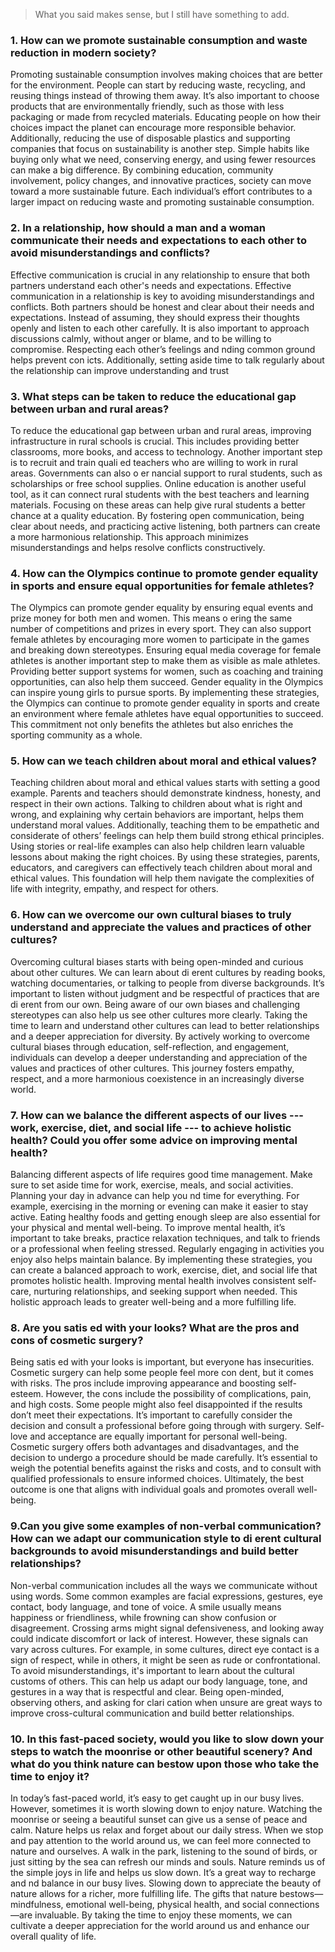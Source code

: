 > What you said makes sense, but I still have something to add.

### 1. How can we promote sustainable consumption and waste reduction in modern society?
Promoting sustainable consumption involves making choices that are
better for the environment. People can start by reducing waste,
recycling, and reusing things instead of throwing them away. It’s also
important to choose products that are environmentally friendly, such as
those with less packaging or made from recycled materials. Educating
people on how their choices impact the planet can encourage more
responsible behavior. Additionally, reducing the use of disposable
plastics and supporting companies that focus on sustainability is
another step. Simple habits like buying only what we need, conserving
energy, and using fewer resources can make a big difference.
By combining education, community involvement, policy changes, and innovative practices, society can move toward a more sustainable future. Each individual’s effort contributes to a larger impact on reducing waste and promoting sustainable consumption.

### 2. In a relationship, how should a man and a woman communicate their needs and expectations to each other to avoid misunderstandings and conflicts?
Effective communication is crucial in any relationship to ensure that both partners understand each other's needs and expectations.
Effective communication in a relationship is key to avoiding
misunderstandings and conflicts. Both partners should be honest and
clear about their needs and expectations. Instead of assuming, they
should express their thoughts openly and listen to each other carefully. It is also important to approach discussions calmly, without anger or
blame, and to be willing to compromise. Respecting each other’s
feelings and nding common ground helps prevent con icts.
Additionally, setting aside time to talk regularly about the relationship can improve understanding and trust

### 3. What steps can be taken to reduce the educational gap between urban and rural areas?
To reduce the educational gap between urban and rural areas,
improving infrastructure in rural schools is crucial. This includes
providing better classrooms, more books, and access to technology.
Another important step is to recruit and train quali ed teachers who are
willing to work in rural areas. Governments can also o er nancial
support to rural students, such as scholarships or free school supplies.
Online education is another useful tool, as it can connect rural students
with the best teachers and learning materials. Focusing on these areas
can help give rural students a better chance at a quality education.
By fostering open communication, being clear about needs, and practicing active listening, both partners can create a more harmonious relationship. This approach minimizes misunderstandings and helps resolve conflicts constructively.

### 4. How can the Olympics continue to promote gender equality in sports and ensure equal opportunities for female athletes?
The Olympics can promote gender equality by ensuring equal events
and prize money for both men and women. This means o ering the
same number of competitions and prizes in every sport. They can also
support female athletes by encouraging more women to participate in
the games and breaking down stereotypes. Ensuring equal media
coverage for female athletes is another important step to make them as
visible as male athletes. Providing better support systems for women,
such as coaching and training opportunities, can also help them
succeed. Gender equality in the Olympics can inspire young girls to
pursue sports.
By implementing these strategies, the Olympics can continue to promote gender equality in sports and create an environment where female athletes have equal opportunities to succeed. This commitment not only benefits the athletes but also enriches the sporting community as a whole.

### 5. How can we teach children about moral and ethical values?
Teaching children about moral and ethical values starts with setting a
good example. Parents and teachers should demonstrate kindness,
honesty, and respect in their own actions. Talking to children about
what is right and wrong, and explaining why certain behaviors are
important, helps them understand moral values. Additionally, teaching
them to be empathetic and considerate of others’ feelings can help
them build strong ethical principles. Using stories or real-life examples
can also help children learn valuable lessons about making the right
choices.
By using these strategies, parents, educators, and caregivers can effectively teach children about moral and ethical values. This foundation will help them navigate the complexities of life with integrity, empathy, and respect for others.

### 6. How can we overcome our own cultural biases to truly understand and appreciate the values and practices of other cultures?
Overcoming cultural biases starts with being open-minded and curious
about other cultures. We can learn about di erent cultures by reading
books, watching documentaries, or talking to people from diverse
backgrounds. It’s important to listen without judgment and be
respectful of practices that are di erent from our own. Being aware of
our own biases and challenging stereotypes can also help us see other
cultures more clearly. Taking the time to learn and understand other
cultures can lead to better relationships and a deeper appreciation for
diversity.
By actively working to overcome cultural biases through education, self-reflection, and engagement, individuals can develop a deeper understanding and appreciation of the values and practices of other cultures. This journey fosters empathy, respect, and a more harmonious coexistence in an increasingly diverse world.

### 7. How can we balance the different aspects of our lives --- work, exercise, diet, and social life --- to achieve holistic health? Could you offer some advice on improving mental health?
Balancing different aspects of life requires good time management.
Make sure to set aside time for work, exercise, meals, and social
activities. Planning your day in advance can help you nd time for
everything. For example, exercising in the morning or evening can make
it easier to stay active. Eating healthy foods and getting enough sleep
are also essential for your physical and mental well-being. To improve
mental health, it’s important to take breaks, practice relaxation
techniques, and talk to friends or a professional when feeling stressed.
Regularly engaging in activities you enjoy also helps maintain balance.
By implementing these strategies, you can create a balanced approach to work, exercise, diet, and social life that promotes holistic health. Improving mental health involves consistent self-care, nurturing relationships, and seeking support when needed. This holistic approach leads to greater well-being and a more fulfilling life.

### 8. Are you satis ed with your looks? What are the pros and cons of cosmetic surgery?
Being satis ed with your looks is important, but everyone has
insecurities. Cosmetic surgery can help some people feel more
con dent, but it comes with risks. The pros include improving
appearance and boosting self-esteem. However, the cons include the
possibility of complications, pain, and high costs. Some people might
also feel disappointed if the results don’t meet their expectations. It’s
important to carefully consider the decision and consult a professional
before going through with surgery. Self-love and acceptance are equally
important for personal well-being.
Cosmetic surgery offers both advantages and disadvantages, and the decision to undergo a procedure should be made carefully. It’s essential to weigh the potential benefits against the risks and costs, and to consult with qualified professionals to ensure informed choices. Ultimately, the best outcome is one that aligns with individual goals and promotes overall well-being.

### 9.Can you give some examples of non-verbal communication? How can we adapt our communication style to di erent cultural backgrounds to avoid misunderstandings and build better relationships?
Non-verbal communication includes all the ways we communicate
without using words. Some common examples are facial expressions,
gestures, eye contact, body language, and tone of voice. A smile usually
means happiness or friendliness, while frowning can show confusion or
disagreement. Crossing arms might signal defensiveness, and looking
away could indicate discomfort or lack of interest. However, these
signals can vary across cultures. For example, in some cultures, direct
eye contact is a sign of respect, while in others, it might be seen as rude
or confrontational. To avoid misunderstandings, it's important to learn
about the cultural customs of others. This can help us adapt our body
language, tone, and gestures in a way that is respectful and clear. Being
open-minded, observing others, and asking for clari cation when
unsure are great ways to improve cross-cultural communication and
build better relationships.

### 10. In this fast-paced society, would you like to slow down your steps to watch the moonrise or other beautiful scenery? And what do you think nature can bestow upon those who take the time to enjoy it?
In today’s fast-paced world, it’s easy to get caught up in our busy lives.
However, sometimes it is worth slowing down to enjoy nature. Watching
the moonrise or seeing a beautiful sunset can give us a sense of peace
and calm. Nature helps us relax and forget about our daily stress. When
we stop and pay attention to the world around us, we can feel more
connected to nature and ourselves. A walk in the park, listening to the
sound of birds, or just sitting by the sea can refresh our minds and
souls. Nature reminds us of the simple joys in life and helps us slow
down. It’s a great way to recharge and nd balance in our busy lives.
Slowing down to appreciate the beauty of nature allows for a richer, more fulfilling life. The gifts that nature bestows—mindfulness, emotional well-being, physical health, and social connections—are invaluable. By taking the time to enjoy these moments, we can cultivate a deeper appreciation for the world around us and enhance our overall quality of life.